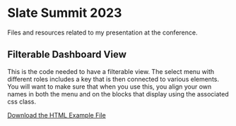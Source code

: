 # Slate Summit 2023
Files and resources related to my presentation at the conference.

## Filterable Dashboard View
This is the code needed to have a filterable view. The select menu with different roles includes a key that is then connected to various elements. You will want to make sure that when you use this, you align your own names in both the menu and on the blocks that display using the associated css class.

[Download the HTML Example File](https://pages.github.com/)
